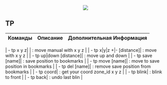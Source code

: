 <p align="center"><img src="https://github.com/war100ck/others/blob/master/terabooxlogo.svg"></p>

## TP
| Команды | Описание | Дополнительная Информация
| ------------- | ------------- | ------------- |

| - tp x y z| |  : move manual with x y z |
| - tp x|y|z +|- [distance]|  : move with x y z |
| - tp up|down [distance]|  : move up and down |
| - tp save [name]|  : save position to bookmarks |
| - tp move [name]|  : move to save position in bookmarks |
| - tp del [name]|  : remove save position from bookmarks |
| - tp coord|  : get your coord zone_id x y z |
| - tp blink|  : blink to front |
| - tp back|  : undo last blin |
